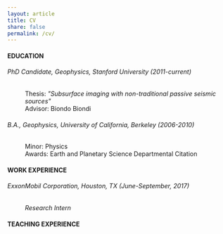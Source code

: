 ```yaml
---
layout: article
title: CV
share: false
permalink: /cv/
---
```


<html>
<body>
<h4 class="fn">EDUCATION</h4>
<p>
<h6>PhD Candidate, Geophysics, Stanford University (2011-current)</h6>
<p>
<dd>
Thesis: <em>"Subsurface imaging with non-traditional passive seismic sources"</em>
<br>
Advisor: Biondo Biondi
</dd>
<p>
<h6>B.A., Geophysics, University of California, Berkeley (2006-2010)</h6>
<p>
<dd>
Minor: Physics
<br>
Awards: Earth and Planetary Science Departmental Citation
</dd>
<p>
<h4>WORK EXPERIENCE</h4>
<p>
<h6>ExxonMobil Corporation, Houston, TX (June-September, 2017)</h6>
<dd>
<em>Research Intern</em>
<br>

</dd>
<h4>TEACHING EXPERIENCE</h4>
<p>
</html>
